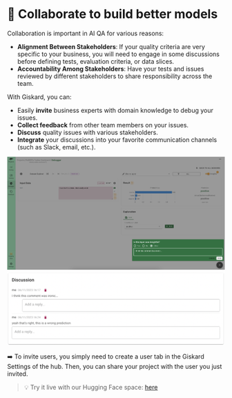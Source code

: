 # 🤝 Collaborate to build better models

Collaboration is important in AI QA for various reasons:
* **Alignment Between Stakeholders**: If your quality criteria are very specific to your business, you will need to engage in some discussions before defining tests, evaluation criteria, or data slices.
* **Accountability Among Stakeholders**: Have your tests and issues reviewed by different stakeholders to share responsibility across the team.

With Giskard, you can:
* Easily **invite** business experts with domain knowledge to debug your issues.
* **Collect feedback** from other team members on your issues.
* **Discuss** quality issues with various stakeholders.
* **Integrate** your discussions into your favorite communication channels (such as Slack, email, etc.).

![Feedback](../../assets/feedback.png)
![Discussion](../../assets/discussion.png)

➡️ To invite users, you simply need to create a user tab in the Giskard Settings of the hub. Then, you can share your project with the user you just invited.

> 💡 Try it live with our Hugging Face space: [here](https://giskardai-giskard.hf.space/main/projects)
